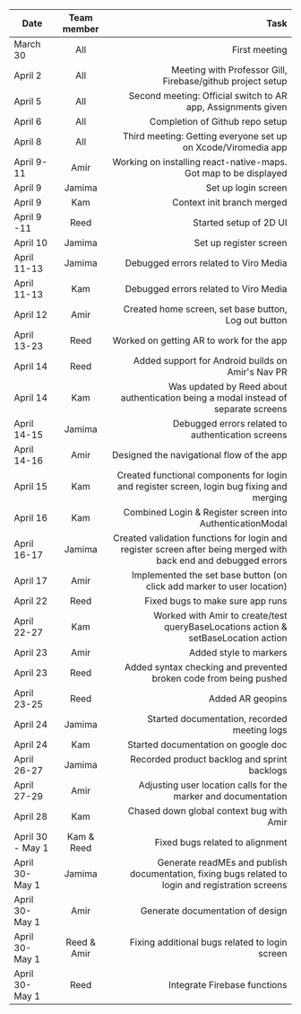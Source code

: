 |  Date |  Team member  | Task |
| ------------- |:-------------:| -----:|
| March 30 | All |First meeting |
| April 2 | All | Meeting with Professor Gill, Firebase/github project setup |
|April 5| All | Second meeting: Official switch to AR app, Assignments given |
| April 6 | All | Completion of Github repo setup
| April 8 | All | Third meeting: Getting everyone set up on Xcode/Viromedia app |
| April 9-11 | Amir | Working on installing react-native-maps. Got map to be displayed|
| April 9 | Jamima | Set up login screen|
| April 9| Kam | Context init branch merged|
|April 9 -11| Reed | Started setup of 2D UI |
| April 10 | Jamima |  Set up register screen |
| April 11-13 | Jamima| Debugged errors related to Viro Media |
| April 11-13 | Kam | Debugged errors related to Viro Media |
|April 12| Amir | Created home screen, set base button, Log out button |
|April 13-23| Reed| Worked on getting AR to work for the app|
|April 14| Reed | Added support for Android builds on Amir's Nav PR |
| April 14 | Kam | Was updated by Reed about authentication being a modal instead of separate screens|
|April 14-15| Jamima | Debugged errors related to authentication screens|
| April 14-16| Amir | Designed the navigational flow of the app|
| April 15 | Kam |  Created functional components for login and register screen, login bug fixing and merging |
|April 16 | Kam |Combined Login & Register screen into AuthenticationModal
| April 16-17 | Jamima | Created validation functions for login and register screen after being merged with back end and debugged errors |
|April 17| Amir |  Implemented the set base button (on click add marker to user location) |
|April 22| Reed | Fixed bugs to make sure app runs |
| April 22-27 | Kam | Worked with Amir to create/test queryBaseLocations action & setBaseLocation action |
|April 23| Amir| Added style to markers|
|April 23| Reed| Added syntax checking and prevented broken code from being pushed|
|April 23-25|Reed| Added AR geopins |
|April 24 | Jamima | Started documentation, recorded meeting logs |
| April 24 | Kam | Started documentation on google doc|
| April 26-27 | Jamima | Recorded product backlog and sprint backlogs |
|April 27-29| Amir | Adjusting user location calls for the marker and documentation
|April 28| Kam |  Chased down global context bug with Amir|
|April 30 - May 1| Kam & Reed| Fixed bugs related to alignment|
| April 30- May 1| Jamima| Generate readMEs and publish documentation, fixing bugs related to login and registration screens |
| April 30- May 1| Amir| Generate documentation of design
| April 30- May 1| Reed & Amir|Fixing additional bugs related to login screen |
|April 30- May 1| Reed | Integrate Firebase functions|
